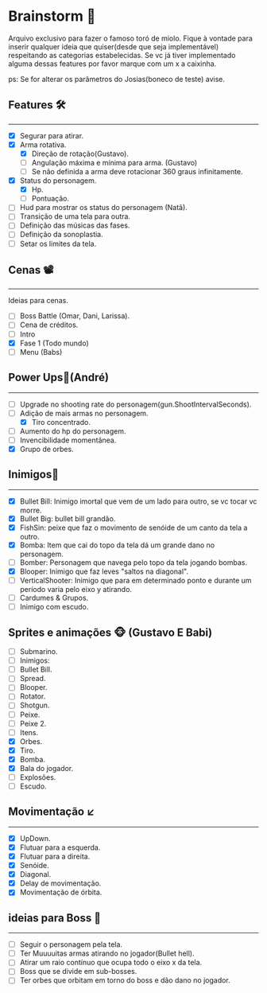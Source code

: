 # Brainstorm  🧠
Arquivo exclusivo para fazer o famoso toró de miolo. Fique à vontade para inserir qualquer ideia que quiser(desde que seja implementável) respeitando as categorias estabelecidas. Se vc já tiver implementado alguma dessas features por favor marque com um x a caixinha.


ps: Se for alterar os parâmetros do Josias(boneco de teste) avise.
## Features 🛠️
---
 - [x] Segurar para atirar.
 - [x] Arma rotativa.
 	- [x] Direção de rotação(Gustavo).
 	- [ ] Angulação máxima e mínima para arma. (Gustavo)
 	- [ ] Se não definida a arma deve rotacionar 360 graus infinitamente.
 - [x] Status do personagem.
 	- [x] Hp.
 	- [ ] Pontuação.
 - [ ] Hud para mostrar os status do personagem (Natã).
 - [ ] Transição de uma tela para outra.
 - [ ] Definição das músicas das fases.
 - [ ] Definição da sonoplastia.
 - [ ] Setar os limites da tela.

## Cenas 📽️
---
Ideias para cenas.

 - [ ] Boss Battle (Omar, Dani, Larissa).
 - [ ] Cena de créditos.
 - [ ] Intro
 - [x] Fase 1 (Todo mundo)
 - [ ] Menu (Babs)

## Power Ups💪(André)
---
- [ ] Upgrade no shooting rate do personagem(gun.ShootIntervalSeconds).
- [ ] Adição de mais armas no personagem.
	- [x] Tiro concentrado.
- [ ] Aumento do hp do personagem.
- [ ] Invencibilidade momentânea.
- [x] Grupo de orbes.

## Inimigos👿
---
 - [x] Bullet Bill: Inimigo imortal que vem de um lado para outro, se vc tocar vc morre.
 - [x] Bullet Big: bullet bill grandão.
 - [x] FishSin: peixe que faz o movimento de senóide de um canto da tela a outro.
 - [x] Bomba: Item que cai do topo da tela dá um grande dano no personagem.
 - [ ] Bomber: Personagem que navega pelo topo da tela jogando bombas.
 - [x] Blooper: Inimigo que faz leves "saltos na diagonal".
 - [ ] VerticalShooter: Inimigo que para em determinado ponto e durante um período varia pelo eixo y atirando.
 - [ ] Cardumes & Grupos.
 - [ ] Inimigo com escudo.

## Sprites e animações 🐵 (Gustavo E Babi)
 - [ ] Submarino.
 - [ ] Inimigos:
  - [ ] Bullet Bill.
  - [ ] Spread.
  - [ ] Blooper.
  - [ ] Rotator.
  - [ ] Shotgun.
  - [ ] Peixe.
  - [ ] Peixe 2.
 - [ ] Itens.   
  - [x] Orbes.
  - [x] Tiro.
  - [x] Bomba.
  - [x] Bala do jogador.
  - [ ] Explosões.
  - [ ] Escudo.
## Movimentação ↙️
---
 - [x] UpDown.
 - [x] Flutuar para a esquerda.
 - [x] Flutuar para a direita.
 - [x] Senóide.
 - [x] Diagonal.
 - [x] Delay de movimentação.
 - [x] Movimentação de órbita.
## ideias para Boss 🐍
---
 - [ ] Seguir o personagem pela tela.
 - [ ] Ter Muuuuitas armas atirando no jogador(Bullet hell).
 - [ ] Atirar um raio contínuo que ocupa todo o eixo x da tela.
 - [ ] Boss que se divide em sub-bosses.
 - [ ] Ter orbes que orbitam em torno do boss e dão dano no jogador.

